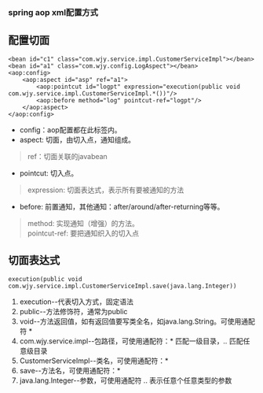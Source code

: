 ### spring aop xml配置方式
## 配置切面
    <bean id="c1" class="com.wjy.service.impl.CustomerServiceImpl"></bean>
    <bean id="a1" class="com.wjy.config.LogAspect"></bean>
    <aop:config>
        <aop:aspect id="asp" ref="a1">
            <aop:pointcut id="logpt" expression="execution(public void com.wjy.service.impl.CustomerServiceImpl.*())"/>
            <aop:before method="log" pointcut-ref="logpt"/>
        </aop:aspect>
    </aop:config>
* config：aop配置都在此标签内。
* aspect: 切面，由切入点，通知组成。
> ref：切面关联的javabean
* pointcut: 切入点。
> expression: 切面表达式，表示所有要被通知的方法
* before: 前置通知，其他通知：after/around/after-returning等等。
> method: 实现通知（增强）的方法。  
> pointcut-ref: 要把通知织入的切入点
## 切面表达式
    execution(public void com.wjy.service.impl.CustomerServiceImpl.save(java.lang.Integer))
1. execution--代表切入方式，固定语法
2. public--方法修饰符，通常为public
3. void--方法返回值，如有返回值要写类全名，如java.lang.String。可使用通配符 *
4. com.wjy.service.impl--包路径，可使用通配符：* 匹配一级目录，*..* 匹配任意级目录
5. CustomerServiceImpl--类名，可使用通配符：*
6. save--方法名，可使用通配符：*
7. java.lang.Integer--参数，可使用通配符 .. 表示任意个任意类型的参数
